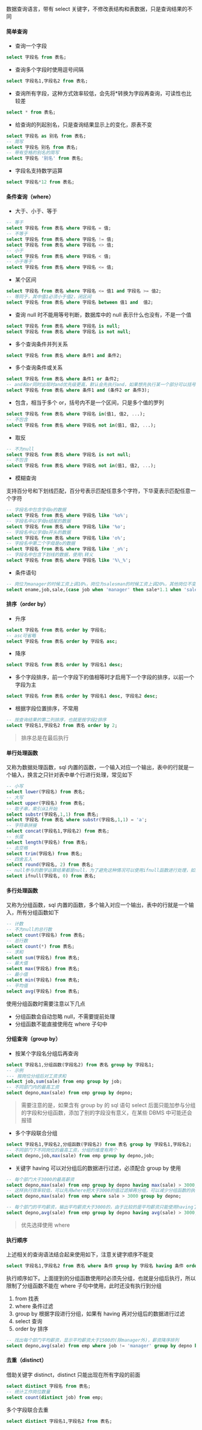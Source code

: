 数据查询语言，带有 select 关键字，不修改表结构和表数据，只是查询结果的不同

#### 简单查询

- 查询一个字段

```sql
select 字段名 from 表名;
```

- 查询多个字段时使用逗号间隔

```sql
select 字段名1,字段名2 from 表名;
```

- 查询所有字段，这种方式效率较低，会先将\*转换为字段再查询，可读性也比较差

```sql
select * from 表名;
```

- 给查询的列起别名，只是查询结果显示上的变化，原表不变

```sql
select 字段名 as 别名 from 表名;
-- 简写
select 字段名 别名 from 表名;
-- 带有空格的别名的简写
select 字段名 '别名' from 表名;
```

- 字段名支持数学运算

```sql
select 字段名*12 from 表名;
```

#### 条件查询（where）

- 大于、小于、等于

```sql
-- 等于
select 字段名 from 表名 where 字段名 = 值;
-- 不等于
select 字段名 from 表名 where 字段名 != 值;
select 字段名 from 表名 where 字段名 <> 值;
-- 小于
select 字段名 from 表名 where 字段名 < 值;
-- 小于等于
select 字段名 from 表名 where 字段名 <= 值;
```

- 某个区间

```sql
select 字段名 from 表名 where 字段名 <= 值1 and 字段名 >= 值2;
-- 等同于，其中值1必须小于值2，闭区间
select 字段名 from 表名 where 字段名 between 值1 and  值2;
```

- 查询 null 时不能用等号判断，数据库中的 null 表示什么也没有，不是一个值

```sql
select 字段名 from 表名 where 字段名 is null;
select 字段名 from 表名 where 字段名 is not null;
```

- 多个查询条件并列关系

```sql
select 字段名 from 表名 where 条件1 and 条件2;
```

- 多个查询条件或关系

```sql
select 字段名 from 表名 where 条件1 or 条件2;
-- and和or同时出现时and优先级更高，默认会先执行and，如果想先执行某一个部分可以括号括起来
select 字段名 from 表名 where 条件1 and (条件2 or 条件3);
```

- 包含，相当于多个 or，括号内不是一个区间，只是多个值的罗列

```sql
select 字段名 from 表名 where 字段名 in(值1, 值2, ...);
-- 不包含
select 字段名 from 表名 where 字段名 not in(值1, 值2, ...);
```

- 取反

```sql
-- 不为null
select 字段名 from 表名 where 字段名 is not null;
-- 不包含
select 字段名 from 表名 where 字段名 not in(值1, 值2, ...);
```

- 模糊查询

支持百分号和下划线匹配，百分号表示匹配任意多个字符，下华夏表示匹配任意一个字符

```sql
-- 字段名中包含字母o的数据
select 字段名 from 表名 where 字段名 like '%o%';
-- 字段名中以字母o结尾的数据
select 字段名 from 表名 where 字段名 like '%o';
-- 字段名中以字母o开头的数据
select 字段名 from 表名 where 字段名 like 'o%';
-- 字段名中第二个字母是o的数据
select 字段名 from 表名 where 字段名 like '_o%';
-- 字段名中包含下划线的数据，使用\转义
select 字段名 from 表名 where 字段名 like '%\_%';
```

- 条件语句

```sql
-- 岗位为manager的时候工资上调10%，岗位为salesman的时候工资上调20%，其他岗位不变
select ename,job,sale,(case job when 'manager' then sale*1.1 when 'salesman' then sale*1.2 else sale end) from emp;
```

#### 排序（order by）

- 升序

```sql
select 字段名 from 表名 order by 字段名;
-- asc可省略
select 字段名 from 表名 order by 字段名 asc;
```

- 降序

```sql
select 字段名 from 表名 order by 字段名1 desc;
```

- 多个字段排序，前一个字段下的值相等时才启用下一个字段的排序，以前一个字段为主

```sql
select 字段名 from 表名 order by 字段名1 desc, 字段名2 desc;
```

- 根据字段位置排序，不常用

```sql
-- 按查询结果的第二列排序，也就是按字段2排序
select 字段名1,字段名2 from 表名 order by 2;
```

> 排序总是在最后执行

#### 单行处理函数

又称为数据处理函数，sql 内置的函数，一个输入对应一个输出，表中的行就是一个输入，换言之只针对表中单个行进行处理，常见如下

```sql
-- 小写
select lower(字段名) from 表名;
-- 大写
select upper(字段名) from 表名;
-- 取子串，索引从1开始
select substr(字段名,1,1) from 表名;
select 字段名 from 表名 where substr(字段名,1,1) = 'a';
-- 字符串拼接
select concat(字段名1,字段名2) from 表名;
-- 长度
select length(字段名) from 表名;
-- 去空格
select trim(字段名) from 表名;
-- 四舍五入
select round(字段名, 2) from 表名;
-- null参与的数学运算结果都是null，为了避免这种情况可以使用ifnull函数进行处理，如果为null看作是0
select ifnull(字段名, 0) from 表名;
```

#### 多行处理函数

又称为分组函数，sql 内置的函数，多个输入对应一个输出，表中的行就是一个输入，所有分组函数如下

```sql
-- 计数
-- 不为null的总行数
select count(字段名) from 表名;
-- 总行数
select count(*) from 表名;
-- 求和
select sum(字段名) from 表名;
-- 最大值
select max(字段名) from 表名;
-- 最小值
select min(字段名) from 表名;
-- 平均值
select avg(字段名) from 表名;
```

使用分组函数时需要注意以下几点

- 分组函数会自动忽略 null，不需要提前处理
- 分组函数不能直接使用在 where 子句中

#### 分组查询（group by）

- 按某个字段名分组后再查询

```sql
select 字段名1,分组函数(字段名2) from 表名 group by 字段名1;
-- 示例
--- 按岗位分组后对工资求和
select job,sum(sale) from emp group by job;
-- 不同部门内的最高工资
select depno,max(sale) from emp group by depno;
```

> 需要注意的是，如果含有 group by 的 sql 语句 select 后面只能加参与分组的字段和分组函数，添加了别的字段没有意义，在某些 DBMS 中可能还会报错

- 多个字段联合分组

```sql
select 字段名1,字段名2,分组函数(字段名2) from 表名 group by 字段名1,字段名2;
-- 不同部门下不同岗位的最高工资，分组的维度有两个
select depno,job,max(sale) from emp group by depno,job;
```

- 关键字 having 可以对分组后的数据进行过滤，必须配合 group by 使用

```sql
-- 每个部门大于3000的最高薪资
select depno,max(sale) from emp group by depno having max(sale) > 3000;
-- 这样执行效率较低，可以先用where把大于3000的值过滤掉再分组，可以减少分组函数的执行次数，优化如下
select depno,max(sale) from emp where sale > 3000 group by depno;

-- 每个部门的平均薪资，输出平均薪资大于3000的，由于比较的是平均薪资只能使用having了
select depno,avg(sale) from emp group by depno having avg(sale) > 3000;
```

> 优先选择使用 where

#### 执行顺序

上述相关的查询语法结合起来使用如下，注意关键字顺序不能变

```sql
select 字段名1,字段名2 from 表名 where 条件 group by 字段名 having 条件 order by 字段名;
```

执行顺序如下。上面提到的分组函数使用时必须先分组，也就是分组后执行，所以限制了分组函数不能在 where 子句中使用，此时还没有执行到分组

1. from 找表
2. where 条件过滤
3. group by 根据字段进行分组，如果有 having 再对分组后的数据进行过滤
4. select 查询
5. order by 排序

```sql
-- 找出每个部门平均薪资，显示平均薪资大于1500的(除manager外)，薪资降序排列
select depno,avg(sale) from emp where job != 'manager' group by depno having avg(sale) > 1500 order by sale desc;
```

#### 去重（distinct）

借助关键字 distinct，distinct 只能出现在所有字段的前面

```sql
select distinct 字段名 from 表名;
-- 统计工作岗位数量
select count(distinct job) from emp;
```

多个字段联合去重

```sql
select distinct 字段名1,字段名2 from 表名;
```
